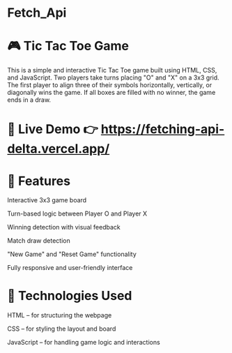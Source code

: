 # Fetch_Api
# 🎮 Tic Tac Toe Game
This is a simple and interactive Tic Tac Toe game built using HTML, CSS, and JavaScript. Two players take turns placing "O" and "X" on a 3x3 grid. The first player to align three of their symbols horizontally, vertically, or diagonally wins the game. If all boxes are filled with no winner, the game ends in a draw.

# 🔗 Live Demo 👉 https://fetching-api-delta.vercel.app/

# 🚀 Features
Interactive 3x3 game board

Turn-based logic between Player O and Player X

Winning detection with visual feedback

Match draw detection

"New Game" and "Reset Game" functionality

Fully responsive and user-friendly interface

# 📁 Technologies Used
HTML – for structuring the webpage

CSS – for styling the layout and board

JavaScript – for handling game logic and interactions
